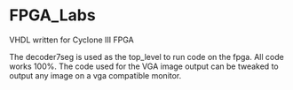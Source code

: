 # FPGA_Labs
VHDL written for Cyclone III FPGA

The decoder7seg is used as the top_level to run code on the fpga. All code works 100%. The code used for the VGA image output can be tweaked to output any image on a vga compatible monitor.
